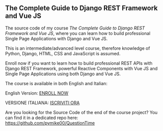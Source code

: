 ## The Complete Guide to Django REST Framework and Vue JS

The source code of my course *The Complete Guide to Django REST Framework and Vue JS*, where you can learn how to build professional Single Page Applications with Django and Vue JS.

This is an intermediate/advanced level course, therefore knowledge of Python, Django, HTML, CSS and JavaScript is assumed.

Enroll now if you want to learn how to build professional REST APIs with Django REST Framework, powerful Reactive Components with Vue JS and Single Page Applications using both Django and Vue JS.

The course is available in both English and Italian:

English Version: [ENROLL NOW](https://www.udemy.com/course/the-complete-guide-to-django-rest-framework-and-vue-js/?referralCode=A2FA0F6C1C4BE66A3B3E)

VERSIONE ITALIANA: [ISCRIVITI ORA](https://www.udemy.com/course/guida-per-sviluppatori-a-django-rest-framework-e-vue-js/?referralCode=DD17CAECBF2D0306DF94)

Are you looking for the Source Code of the end of the course project? You can find it in a dedicated repo here: https://github.com/pymike00/QuestionTime
